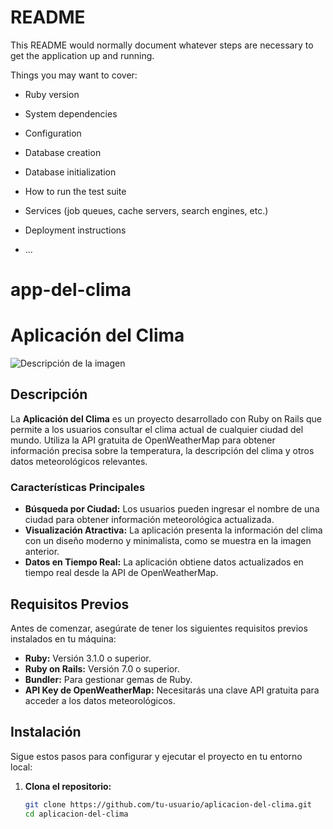 # README

This README would normally document whatever steps are necessary to get the
application up and running.

Things you may want to cover:

* Ruby version

* System dependencies

* Configuration

* Database creation

* Database initialization

* How to run the test suite

* Services (job queues, cache servers, search engines, etc.)

* Deployment instructions

* ...
# app-del-clima

# Aplicación del Clima

![Descripción de la imagen](ruta/relativa/a/la/imagen.png)

## Descripción



La **Aplicación del Clima** es un proyecto desarrollado con Ruby on Rails que permite a los usuarios consultar el clima actual de cualquier ciudad del mundo. Utiliza la API gratuita de OpenWeatherMap para obtener información precisa sobre la temperatura, la descripción del clima y otros datos meteorológicos relevantes.

### Características Principales

- **Búsqueda por Ciudad:** Los usuarios pueden ingresar el nombre de una ciudad para obtener información meteorológica actualizada.
- **Visualización Atractiva:** La aplicación presenta la información del clima con un diseño moderno y minimalista, como se muestra en la imagen anterior.
- **Datos en Tiempo Real:** La aplicación obtiene datos actualizados en tiempo real desde la API de OpenWeatherMap.

## Requisitos Previos

Antes de comenzar, asegúrate de tener los siguientes requisitos previos instalados en tu máquina:

- **Ruby:** Versión 3.1.0 o superior.
- **Ruby on Rails:** Versión 7.0 o superior.
- **Bundler:** Para gestionar gemas de Ruby.
- **API Key de OpenWeatherMap:** Necesitarás una clave API gratuita para acceder a los datos meteorológicos.

## Instalación

Sigue estos pasos para configurar y ejecutar el proyecto en tu entorno local:

1. **Clona el repositorio:**

   ```bash
   git clone https://github.com/tu-usuario/aplicacion-del-clima.git
   cd aplicacion-del-clima

